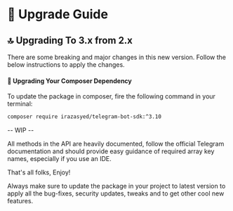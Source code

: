 # 🚀 Upgrade Guide

## 🔝 Upgrading To 3.x from 2.x

There are some breaking and major changes in this new version. Follow the below instructions to apply the changes.

#### 🔄 Upgrading Your Composer Dependency

To update the package in composer, fire the following command in your terminal:

```bash
composer require irazasyed/telegram-bot-sdk:^3.10
```

-- WIP --

All methods in the API are heavily documented, follow the official Telegram documentation and should provide easy guidance of required array key names, especially if you use an IDE.

That's all folks, Enjoy!

Always make sure to update the package in your project to latest version to apply all the bug-fixes, security updates, tweaks and to get other cool new features.
